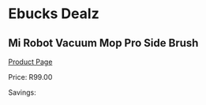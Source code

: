 
# Ebucks Dealz
## Mi Robot Vacuum Mop Pro Side Brush
[Product Page](https://www.ebucks.com/web/shop/productSelected.do?prodId=1065096104&catId=998409624)

Price: R99.00

Savings: 


	